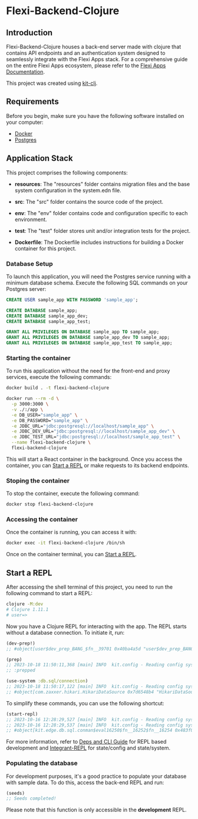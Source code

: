 # Flexi-Backend-Clojure

## Introduction

Flexi-Backend-Clojure houses a back-end server made with clojure that contains API endpoints and an authentication system designed to seamlessly integrate with the Flexi Apps stack. For a comprehensive guide on the entire Flexi Apps ecosystem, please refer to the [Flexi Apps Documentation](https://github.com/felipearmat/flexi-apps).

This project was created using [kit-clj](https://kit-clj.github.io/).

## Requirements

Before you begin, make sure you have the following software installed on your computer:

- [Docker](https://docs.docker.com/engine/install/)
- [Postgres](https://www.postgresql.org/download/)

## Application Stack

This project comprises the following components:

- **resources**: The "resources" folder contains migration files and the base system configuration in the system.edn file.

- **src**: The "src" folder contains the source code of the project.

- **env**: The "env" folder contains code and configuration specific to each environment.

- **test**: The "test" folder stores unit and/or integration tests for the project.

- **Dockerfile**: The Dockerfile includes instructions for building a Docker container for this project.

### Database Setup

To launch this application, you will need the Postgres service running with a minimum database schema. Execute the following SQL commands on your Postgres server:

```sql
CREATE USER sample_app WITH PASSWORD 'sample_app';

CREATE DATABASE sample_app;
CREATE DATABASE sample_app_dev;
CREATE DATABASE sample_app_test;

GRANT ALL PRIVILEGES ON DATABASE sample_app TO sample_app;
GRANT ALL PRIVILEGES ON DATABASE sample_app_dev TO sample_app;
GRANT ALL PRIVILEGES ON DATABASE sample_app_test TO sample_app;
```

### Starting the container

To run this application without the need for the front-end and proxy services, execute the following commands:

```bash
docker build . -t flexi-backend-clojure

docker run --rm -d \
  -p 3000:3000 \
  -v ./:/app \
  -e DB_USER="sample_app" \
  -e DB_PASSWORD="sample_app" \
  -e JDBC_URL="jdbc:postgresql://localhost/sample_app" \
  -e JDBC_DEV_URL="jdbc:postgresql://localhost/sample_app_dev" \
  -e JDBC_TEST_URL="jdbc:postgresql://localhost/sample_app_test" \
  --name flexi-backend-clojure \
  flexi-backend-clojure
```

This will start a React container in the background.
Once you access the container, you can [Start a REPL](#start-a-repl) or make requests to its backend endpoints.

### Stoping the container

To stop the container, execute the following command:

```bash
docker stop flexi-backend-clojure
```

### Accessing the container

Once the container is running, you can access it with:

```bash
docker exec -it flexi-backend-clojure /bin/sh
```

Once on the container terminal, you can [Start a REPL](#start-a-repl).

## Start a REPL

After accessing the shell terminal of this project, you need to run the following command to start a REPL:

```sh
clojure -M:dev
# Clojure 1.11.1
# user=>
```

Now you have a Clojure REPL for interacting with the app. The REPL starts without a database connection. To initiate it, run:

```clojure
(dev-prep!)
;; #object[user$dev_prep_BANG_$fn__39701 0x40ba4a5d "user$dev_prep_BANG_$fn__39701@40ba4a5d"]

(prep)
;; 2023-10-18 11:50:11,368 [main] INFO  kit.config - Reading config system.edn
;; :prepped

(use-system :db.sql/connection)
;; 2023-10-18 11:50:17,122 [main] INFO  kit.config - Reading config system.edn
;; #object[com.zaxxer.hikari.HikariDataSource 0x7d6548b4 "HikariDataSource (HikariPool-1)"]
```

To simplify these commands, you can use the following shortcut:

```clojure
(start-repl)
;; 2023-10-16 12:28:29,527 [main] INFO  kit.config - Reading config system.edn
;; 2023-10-16 12:28:29,537 [main] INFO  kit.config - Reading config system.edn
;; #object[kit.edge.db.sql.conman$eval16250$fn__16252$fn__16254 0x483f0877 "kit.edge.db.sql.conman$eval16250$fn__16252$fn__16254@483f0877"]

```

For more information, refer to [Deps and CLI Guide](https://clojure.org/guides/deps_and_cli) for REPL based development and [Integrant-REPL](https://github.com/weavejester/integrant-repl) for state/config and state/system.

### Populating the database

For development purposes, it's a good practice to populate your database with sample data. To do this, access the back-end REPL and run:

```clojure
(seeds)
;; Seeds completed!

```

Please note that this function is only accessible in the **development** REPL.
